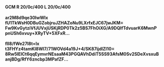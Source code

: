 #### GCM R 20/0c/400 L 20/0c/400
**ar2M8d9qe30lwWlx**<br/>**fU1TkWsH0DBuGZobjruJZHAZoNu9LXrfxEJC67jwJKM=**<br/>**Fw9KvGytziVfJUVxjUSKjRDP0Tk2z5BS7FhOiXG/A9DQlfTdvuarK6MwnPpnUSh6xvuy+XRyTV+5XFxR...**<br/><br/>
**flI8/fWe27l8t+Ix**<br/>**t3FHYz4tamKl8Wl7/71WOVd4a19J+4/SK87ijdlZI10=**<br/>**8Rw5lElCt6qqEymvrNEsaaM43PGQAVhDdiT5SS93AfsM0Sv2SDeXvsxuBanjBDg/RfY6zncbp3MPafZF...**